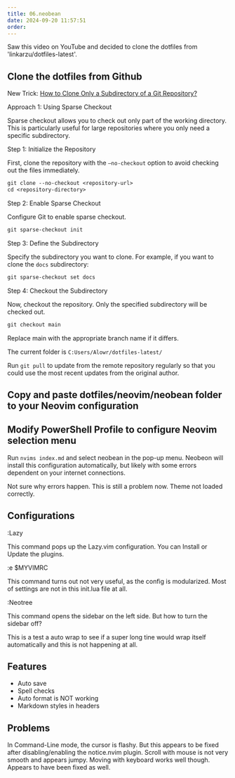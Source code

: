 ```yaml
---
title: 06.neobean
date: 2024-09-20 11:57:51
order:
---
```


Saw this video on YouTube and decided to clone the dotfiles from 'linkarzu/dotfiles-latest'.

## Clone the dotfiles from Github

New Trick: [How to Clone Only a Subdirectory of a Git Repository?](https://www.geeksforgeeks.org/how-to-clone-only-a-subdirectory-of-a-git-repository/)

Approach 1: Using Sparse Checkout

Sparse checkout allows you to check out only part of the working directory. This is particularly useful for large repositories where you only need a specific subdirectory.

Step 1: Initialize the Repository

First, clone the repository with the `–no-checkout` option to avoid checking out the files immediately.

```ps
git clone --no-checkout <repository-url>
cd <repository-directory>
```

Step 2: Enable Sparse Checkout

Configure Git to enable sparse checkout.

```ps
git sparse-checkout init
```

Step 3: Define the Subdirectory

Specify the subdirectory you want to clone. For example, if you want to clone the `docs` subdirectory:

```ps
git sparse-checkout set docs

```

Step 4: Checkout the Subdirectory

Now, checkout the repository. Only the specified subdirectory will be checked out.

```ps
git checkout main
```

Replace main with the appropriate branch name if it differs.

The current folder is `C:Users/Alowr/dotfiles-latest/`

Run `git pull` to update from the remote repository regularly so that you could use the most recent updates from the original author.

## Copy and paste dotfiles/neovim/neobean folder to your Neovim configuration


## Modify PowerShell Profile to configure Neovim selection menu

Run `nvims index.md` and select neobean in the pop-up menu. Neobeon will install this configuration automatically, but likely with some errors dependent on your internet connections.

Not sure why errors happen. This is still a problem now. Theme not loaded correctly. 


## Configurations

:Lazy

This command pops up the Lazy.vim configuration. You can Install or Update the
plugins.

:e $MYVIMRC

This command turns out not very useful, as the config is modularized. Most of
settings are not in this init.lua file at all.

:Neotree

This command opens the sidebar on the left side. But how to turn the sidebar
off?

This is a test a auto wrap to see if a super long tine would wrap itself automatically and this is not happening at all.

## Features

- Auto save
- Spell checks
- Auto format is NOT working
- Markdown styles in headers

## Problems

In Command-Line mode, the cursor is flashy. But this appears to be fixed after disabling/enabling the notice.nvim plugin.
Scroll with mouse is not very smooth and appears jumpy. Moving with keyboard works well though. Appears to have been fixed as well.
